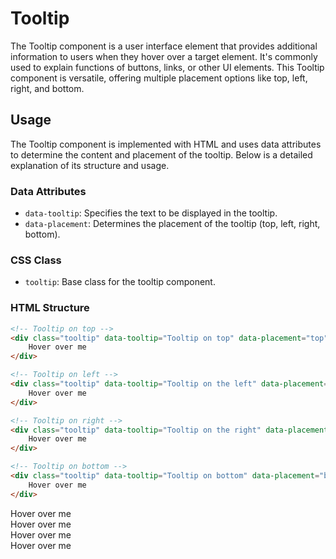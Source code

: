 # Tooltip

The Tooltip component is a user interface element that provides additional information to users when they hover over a target element. It's commonly used to explain functions of buttons, links, or other UI elements. This Tooltip component is versatile, offering multiple placement options like top, left, right, and bottom.

## Usage

The Tooltip component is implemented with HTML and uses data attributes to determine the content and placement of the tooltip. Below is a detailed explanation of its structure and usage.

### Data Attributes

- `data-tooltip`: Specifies the text to be displayed in the tooltip.
- `data-placement`: Determines the placement of the tooltip (top, left, right, bottom).

### CSS Class

- `tooltip`: Base class for the tooltip component.

### HTML Structure



```html
<!-- Tooltip on top -->
<div class="tooltip" data-tooltip="Tooltip on top" data-placement="top">
    Hover over me
</div>

<!-- Tooltip on left -->
<div class="tooltip" data-tooltip="Tooltip on the left" data-placement="left">
    Hover over me
</div>

<!-- Tooltip on right -->
<div class="tooltip" data-tooltip="Tooltip on the right" data-placement="right">
    Hover over me
</div>

<!-- Tooltip on bottom -->
<div class="tooltip" data-tooltip="Tooltip on bottom" data-placement="bottom">
    Hover over me
</div>
```

<div class="component-preview">
<!-- Tooltip on top -->
<div class="tooltip" data-tooltip="Tooltip on top" data-placement="top">
    Hover over me
</div>

<!-- Tooltip on left -->
<div class="tooltip" data-tooltip="Tooltip on the left" data-placement="left">
    Hover over me
</div>

<!-- Tooltip on right -->
<div class="tooltip" data-tooltip="Tooltip on the right" data-placement="right">
    Hover over me
</div>

<!-- Tooltip on bottom -->
<div class="tooltip" data-tooltip="Tooltip on bottom" data-placement="bottom">
    Hover over me
</div>
</div>

